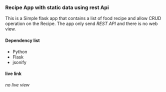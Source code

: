 ### Recipe App with static data using rest Api

This is a Simple flask app that contains a list of food recipe and allow CRUD operation on the Recipe. The app only send *REST API* and there is no web view.

#### Dependency list

- Python
- Flask
- jsonify

#### live link
_no live view_
